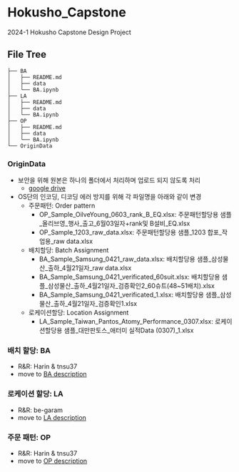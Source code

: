 # Hokusho_Capstone
2024-1 Hokusho Capstone Design Project

## File Tree
```
├── BA 
│   ├── README.md
│   ├── data
│   └── BA.ipynb
├── LA
│   ├── README.md
│   ├── data
│   └── BA.ipynb
├── OP 
│   ├── README.md
│   ├── data
│   └── BA.ipynb
└── OriginData
```
### OriginData
- 보안을 위해 원본은 하나의 폴더에서 처리하며 업로드 되지 않도록 처리
    - [google drive](https://drive.google.com/drive/folders/1P2j-dSsQaF8GGx-Mq3gI51K6zda--sYc?usp=drive_link)
- OS단의 인코딩, 디코딩 에러 방지를 위해 각 파일명을 아래와 같이 변경
    - 주문패턴: Order pattern
        - OP_Sample_OilveYoung_0603_rank_B_EQ.xlsx: 주문패턴할당용 샘플_올리브영_행사_출고_6월03일자+rank및 B설비_EQ.xlsx
        - OP_Sample_1203_raw_data.xlsx: 주문패턴할당용 샘플_1203 합포_작업용_raw data.xlsx
    - 배치할당: Batch Assignment
        - BA_Sample_Samsung_0421_raw_data.xlsx: 배치할당용 샘플_삼성물산_출하_4월21일자_raw data.xlsx
        - BA_Sample_Samsung_0421_verificated_60suit.xlsx: 배치할당용 샘플_삼성물산_출하_4월21일자_검증확인2_60슈트(48~51배치).xlsx
        - BA_Sample_Samsung_0421_verificated_1.xlsx: 배치할당용 샘플_삼성물산_출하_4월21일자_검증확인1.xlsx
    - 로케이션할당: Location Assignment
        - LA_Sample_Taiwan_Pantos_Atomy_Performance_0307.xlsx: 로케이션할당용 샘플_대만판토스_애터미 실적Data (0307)_1.xlsx
        
### 배치 할당: BA
- R&R: Harin & tnsu37
- move to [BA description](/BA/README.md)

### 로케이션 할당: LA
- R&R: be-garam
- move to [LA description](/LA/README.md)

### 주문 패턴: OP
- R&R: Harin & tnsu37
- move to [OP description](/OP/README.md)
